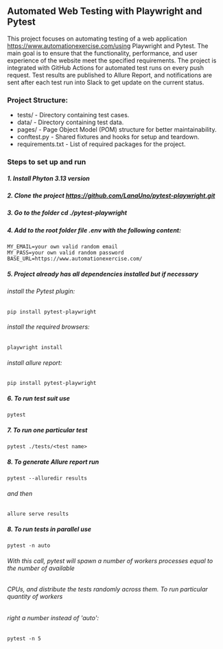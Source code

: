 ## Automated Web Testing with Playwright and Pytest

This project focuses on automating testing of a web application https://www.automationexercise.com/using
Playwright and Pytest. The main goal is to ensure that the functionality, performance, 
and user experience of the website meet the specified requirements. The project is integrated 
with GitHub Actions for automated test runs on every push request.
Test results are published to Allure Report, and  notifications are sent after each 
test run into Slack to get update on the current status.

### Project Structure:
* tests/ - Directory containing test cases.
* data/ - Directory containing test data.
* pages/ - Page Object Model (POM) structure for better maintainability.
* conftest.py - Shared fixtures and hooks for setup and teardown.
* requirements.txt - List of required packages for the project.

### Steps to set up and run

##### 1. Install Phyton 3.13 version
##### 2. Clone the project https://github.com/LanaUno/pytest-playwright.git
##### 3. Go to the folder cd ./pytest-playwright
##### 4. Add to the root folder file .env with the following content:
```
MY_EMAIL=your own valid random email
MY_PASS=your own valid random password
BASE_URL=https://www.automationexercise.com/
```
##### 5. Project already has all dependencies installed but if necessary

###### install the Pytest plugin:
```
pip install pytest-playwright
```
###### install the required browsers:
```
playwright install
```
###### install allure report:
```
pip install pytest-playwright
```
##### 6. To run test suit use
```
pytest
```
##### 7. To run one particular test
```
pytest ./tests/<test name>
```
##### 8. To generate Allure report run 
```
pytest --alluredir results
```
###### and then 
```
allure serve results
```
##### 8. To run tests in parallel use 
```
pytest -n auto
```
###### With this call, pytest will spawn a number of workers processes equal to the number of available 
###### CPUs, and distribute the tests randomly across them. To run particular quantity of workers 
###### right a number instead of 'auto':
```
pytest -n 5
```
